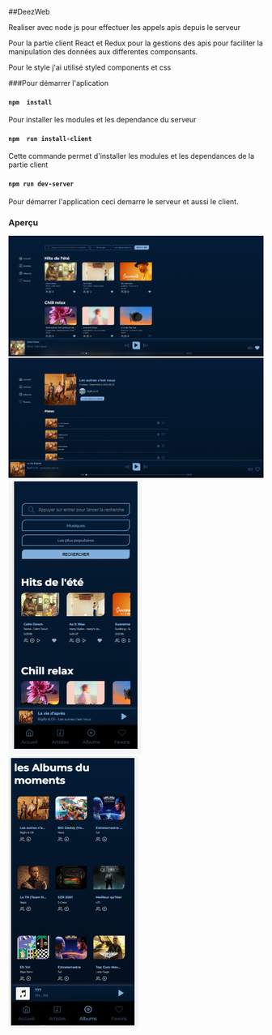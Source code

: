 ##DeezWeb

Realiser avec node js pour effectuer les appels apis depuis le serveur

Pour la partie client React et Redux pour la gestions des apis pour faciliter la manipulation des données aux differentes componsants.

Pour le style j'ai utilisé styled components et css



###Pour démarrer l'aplication

#### `npm  install`
Pour installer les modules et les dependance du serveur


#### `npm  run install-client`
Cette commande permet d'installer les modules et les dependances de la partie client


 #### `npm run dev-server `
 Pour démarrer l'application ceci demarre le serveur et aussi le client.


### Aperçu 

<img src="./preview/capture4.png">
<img src="./preview/capture3.png">
<img src="./preview/capture2.png">
<img src="./preview/capture1.png">
